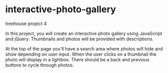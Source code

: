 # interactive-photo-gallery
treehouse project 4

In this project, you will create an interactive photo gallery using JavaScript and jQuery. Thumbnails and photos will be provided with descriptions.

At the top of the page you'll have a search area where photos will hide and show depending on user input. When the user clicks on a thumbnail the photo will display in a lightbox. There should be a back and previous buttons to cycle through photos.
